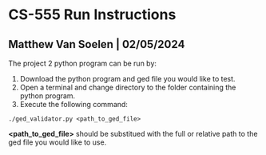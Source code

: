 # CS-555 Run Instructions

## Matthew Van Soelen | 02/05/2024

The project 2 python program can be run by:

1. Download the python program and ged file you would like to test.
2. Open a terminal and change directory to the folder containing the python program.
3. Execute the following command:

```
./ged_validator.py <path_to_ged_file>
```

**<path_to_ged_file>** should be substitued with the full or relative path to the ged file you would like to use.
